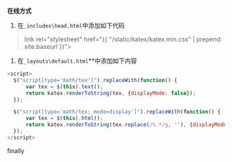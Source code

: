 **在线方式**
1. 在`_includes\head.html`中添加如下代码 
 

>link rel="stylesheet" href="{{ "/static/katex/katex.min.css" | prepend: site.baseurl }}">
><script src="{{ "/static/katex/katex.min.js" | prepend: site.baseurl }}"></script>


1. 在`_layouts\default.html`*</body>*中添加如下内容  
~~~javascript
<script>
  $("script[type='math/tex']").replaceWith(function() {
      var tex = $(this).text();
      return katex.renderToString(tex, {displayMode: false});
  });

  $("script[type='math/tex; mode=display']").replaceWith(function() {
      var tex = $(this).html();
      return katex.renderToString(tex.replace(/%.*/g, ''), {displayMode: true});
  });
</script>
~~~  
finally
